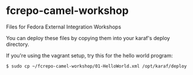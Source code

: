 # fcrepo-camel-workshop
Files for Fedora External Integration Workshops

You can deploy these files by copying them into your karaf's deploy directory.

If you're using the vagrant setup, try this for the hello world program:

`$ sudo cp ~/fcrepo-camel-workshop/01-HelloWorld.xml /opt/karaf/deploy`
